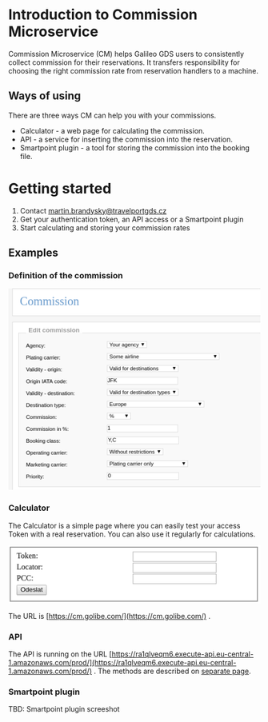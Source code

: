 # Introduction to Commission Microservice

Commission Microservice \(CM\) helps Galileo GDS users to consistently collect commission for their reservations. It transfers responsibility for choosing the right commission rate from reservation handlers to a machine.

## Ways of using

There are three ways CM can help you with your commissions.

* Calculator - a web page for calculating the commission.
* API - a service for inserting the commission into the reservation.
* Smartpoint plugin - a tool for storing the commission into the booking file.

# Getting started

1. Contact martin.brandysky@travelportgds.cz
2. Get your authentication token, an API access or a Smartpoint plugin
3. Start calculating and storing your commission rates

## Examples

### Definition of the commission

![](/assets/commission-example.png)

### Calculator

The Calculator is a simple page where you can easily test your access Token with a real reservation. You can also use it regularly for calculations.

![](/assets/calculator.png)

The URL is [https://cm.golibe.com/](https://cm.golibe.com/) .

### API

The API is running on the URL [https://ra1qlveqm6.execute-api.eu-central-1.amazonaws.com/prod/](https://ra1qlveqm6.execute-api.eu-central-1.amazonaws.com/prod/) . The methods are described on [separate page](/methods.md).

### Smartpoint plugin

TBD: Smartpoint plugin screeshot

## 



